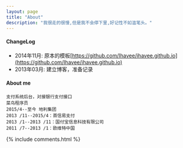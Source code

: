 ```yaml
---
layout: page
title: "About"
description: "我很走的很慢,但是我不会停下里,好记性不如滥笔头。"
---
```


#### ChangeLog

- 2014年11月:    原本的模板[https://github.com/Ihavee/ihavee.github.io](https://github.com/Ihavee/ihavee.github.io)
- 2013年03月:    建立博客，准备记录

#### About me
	支付系统后台，对接银行支付接口 
	菜鸟程序员
	2015/4--至今 地利集团
	2013 /11--2015/4：首信易支付
	2013 /1--2013 /11：国付宝信息科技有限公司
	2011 /7--2013 /1：欧维特中国
	

{% include comments.html %}
